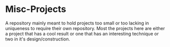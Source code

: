 # Misc-Projects
A repository mainly meant to hold projects too small or too lacking in uniqueness to require their own repository.
Most the projects here are either a project that has a cool result or one that has an interesting technique or two in it's 
design/construction.

